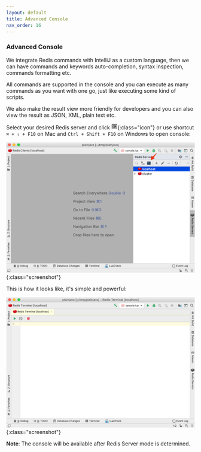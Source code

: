 ```yaml
---
layout: default
title: Advanced Console
nav_order: 16
---
```


### Advanced Console
We integrate Redis commands with IntelliJ as a custom language, then we can have commands and keywords auto-completion, syntax inspection, commands formatting etc.

All commands are supported in the console and you can execute as many commands as you want with one go, just like executing some kind of scripts.

We also make the result view more friendly for developers and you can also view the result as JSON, XML, plain text etc.

Select your desired Redis server and click ![terminal](/assets/images/advanced-console/terminal.png){:class="icon"} or use shortcut ```⌘ + ⇧ + F10``` on Mac and ```Ctrl + Shift + F10``` on Windows to open console:

![open console](/assets/images/advanced-console/open-console2.png){:class="screenshot"}

This is how it looks like, it's simple and powerful:

![console](/assets/images/advanced-console/console2.png){:class="screenshot"}

**Note**: The console will be available after Redis Server mode is determined.